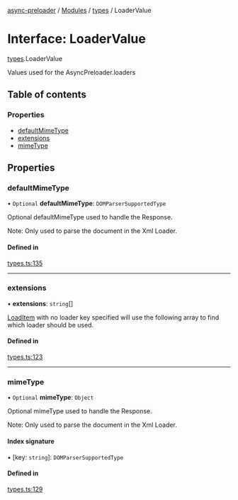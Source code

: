 [async-preloader](../README.md) / [Modules](../modules.md) / [types](../modules/types.md) / LoaderValue

# Interface: LoaderValue

[types](../modules/types.md).LoaderValue

Values used for the AsyncPreloader.loaders

## Table of contents

### Properties

- [defaultMimeType](types.LoaderValue.md#defaultmimetype)
- [extensions](types.LoaderValue.md#extensions)
- [mimeType](types.LoaderValue.md#mimetype)

## Properties

### defaultMimeType

• `Optional` **defaultMimeType**: `DOMParserSupportedType`

Optional defaultMimeType used to handle the Response.

Note: Only used to parse the document in the Xml Loader.

#### Defined in

[types.ts:135](https://github.com/dmnsgn/async-preloader/blob/dfdf759/src/types.ts#L135)

___

### extensions

• **extensions**: `string`[]

[LoadItem](types.LoadItem.md) with no loader key specified will use the following array to find which loader should be used.

#### Defined in

[types.ts:123](https://github.com/dmnsgn/async-preloader/blob/dfdf759/src/types.ts#L123)

___

### mimeType

• `Optional` **mimeType**: `Object`

Optional mimeType used to handle the Response.

Note: Only used to parse the document in the Xml Loader.

#### Index signature

▪ [key: `string`]: `DOMParserSupportedType`

#### Defined in

[types.ts:129](https://github.com/dmnsgn/async-preloader/blob/dfdf759/src/types.ts#L129)
